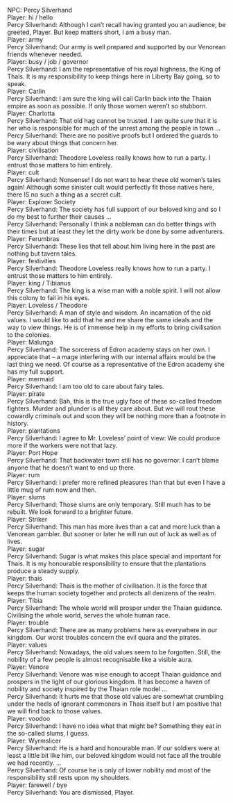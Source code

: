 NPC: Percy Silverhand  
Player: hi / hello  
Percy Silverhand: Although I can’t recall having granted you an audience, be greeted, Player. But keep matters short, I am a busy man.  
Player: army  
Percy Silverhand: Our army is well prepared and supported by our Venorean friends whenever needed.  
Player: busy / job / governor  
Percy Silverhand: I am the representative of his royal highness, the King of Thais. It is my responsibility to keep things here in Liberty Bay going, so to speak.  
Player: Carlin  
Percy Silverhand: I am sure the king will call Carlin back into the Thaian empire as soon as possible. If only those women weren’t so stubborn.  
Player: Charlotta  
Percy Silverhand: That old hag cannot be trusted. I am quite sure that it is her who is responsible for much of the unrest among the people in town …  
Percy Silverhand: There are no positive proofs but I ordered the guards to be wary about things that concern her.  
Player: civilisation  
Percy Silverhand: Theodore Loveless really knows how to run a party. I entrust those matters to him entirely.  
Player: cult  
Percy Silverhand: Nonsense! I do not want to hear these old women’s tales again! Although some sinister cult would perfectly fit those natives here, there IS no such a thing as a secret cult.  
Player: Explorer Society  
Percy Silverhand: The society has full support of our beloved king and so I do my best to further their causes …  
Percy Silverhand: Personally I think a nobleman can do better things with their times but at least they let the dirty work be done by some adventurers.  
Player: Ferumbras  
Percy Silverhand: These lies that tell about him living here in the past are nothing but tavern tales.  
Player: festivities  
Percy Silverhand: Theodore Loveless really knows how to run a party. I entrust those matters to him entirely.  
Player: king / Tibianus  
Percy Silverhand: The king is a wise man with a noble spirit. I will not allow this colony to fail in his eyes.  
Player: Loveless / Theodore  
Percy Silverhand: A man of style and wisdom. An incarnation of the old values. I would like to add that he and me share the same ideals and the way to view things. He is of immense help in my efforts to bring civilisation to the colonies.  
Player: Malunga  
Percy Silverhand: The sorceress of Edron academy stays on her own. I appreciate that – a mage interfering with our internal affairs would be the last thing we need. Of course as a representative of the Edron academy she has my full support.  
Player: mermaid  
Percy Silverhand: I am too old to care about fairy tales.  
Player: pirate  
Percy Silverhand: Bah, this is the true ugly face of these so-called freedom fighters. Murder and plunder is all they care about. But we will rout these cowardly criminals out and soon they will be nothing more than a footnote in history.  
Player: plantations  
Percy Silverhand: I agree to Mr. Loveless’ point of view: We could produce more if the workers were not that lazy.  
Player: Port Hope  
Percy Silverhand: That backwater town still has no governor. I can’t blame anyone that he doesn’t want to end up there.  
Player: rum  
Percy Silverhand: I prefer more refined pleasures than that but even I have a little mug of rum now and then.  
Player: slums  
Percy Silverhand: Those slums are only temporary. Still much has to be rebuilt. We look forward to a brighter future.  
Player: Striker  
Percy Silverhand: This man has more lives than a cat and more luck than a Venorean gambler. But sooner or later he will run out of luck as well as of lives.  
Player: sugar  
Percy Silverhand: Sugar is what makes this place special and important for Thais. It is my honourable responsibility to ensure that the plantations produce a steady supply.  
Player: thais  
Percy Silverhand: Thais is the mother of civilisation. It is the force that keeps the human society together and protects all denizens of the realm.  
Player: Tibia  
Percy Silverhand: The whole world will prosper under the Thaian guidance. Civilising the whole world, serves the whole human race.  
Player: trouble  
Percy Silverhand: There are as many problems here as everywhere in our kingdom. Our worst troubles concern the evil quara and the pirates.  
Player: values  
Percy Silverhand: Nowadays, the old values seem to be forgotten. Still, the nobility of a few people is almost recognisable like a visible aura.  
Player: Venore  
Percy Silverhand: Venore was wise enough to accept Thaian guidance and prospers in the light of our glorious kingdom. It has become a haven of nobility and society inspired by the Thaian role model …  
Percy Silverhand: It hurts me that those old values are somewhat crumbling under the heels of ignorant commoners in Thais itself but I am positive that we will find back to those values.  
Player: voodoo  
Percy Silverhand: I have no idea what that might be? Something they eat in the so-called slums, I guess.  
Player: Wyrmslicer  
Percy Silverhand: He is a hard and honourable man. If our soldiers were at least a little bit like him, our beloved kingdom would not face all the trouble we had recently. …  
Percy Silverhand: Of course he is only of lower nobility and most of the responsibility still rests upon my shoulders.  
Player: farewell / bye  
Percy Silverhand: You are dismissed, Player.  
